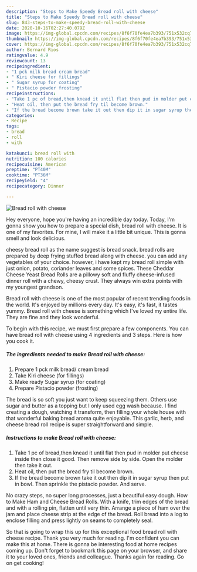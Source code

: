 ```yaml
---
description: "Steps to Make Speedy Bread roll with cheese"
title: "Steps to Make Speedy Bread roll with cheese"
slug: 843-steps-to-make-speedy-bread-roll-with-cheese
date: 2020-10-16T02:27:40.079Z
image: https://img-global.cpcdn.com/recipes/8f6f70fe4ea7b393/751x532cq70/bread-roll-with-cheese-recipe-main-photo.jpg
thumbnail: https://img-global.cpcdn.com/recipes/8f6f70fe4ea7b393/751x532cq70/bread-roll-with-cheese-recipe-main-photo.jpg
cover: https://img-global.cpcdn.com/recipes/8f6f70fe4ea7b393/751x532cq70/bread-roll-with-cheese-recipe-main-photo.jpg
author: Bernard Rios
ratingvalue: 4.9
reviewcount: 13
recipeingredient:
- "1 pck milk bread cream bread"
- " Kiri cheese for fillings"
- " Sugar syrup for coating"
- " Pistacio powder frosting"
recipeinstructions:
- "Take 1 pc of bread,then knead it until flat then pud in molder put cheese inside then close it good. Then remove side by side. Open the molder then take it out."
- "Heat oil, then put the bread fry til become brown."
- "If the bread become brown take it out then dip it in sugar syrup then put in bowl. Then sprinkle the pistacio powder. And serve."
categories:
- Recipe
tags:
- bread
- roll
- with

katakunci: bread roll with 
nutrition: 100 calories
recipecuisine: American
preptime: "PT40M"
cooktime: "PT36M"
recipeyield: "4"
recipecategory: Dinner

---
```



![Bread roll with cheese](https://img-global.cpcdn.com/recipes/8f6f70fe4ea7b393/751x532cq70/bread-roll-with-cheese-recipe-main-photo.jpg)

Hey everyone, hope you're having an incredible day today. Today, I'm gonna show you how to prepare a special dish, bread roll with cheese. It is one of my favorites. For mine, I will make it a little bit unique. This is gonna smell and look delicious.

cheesy bread roll as the name suggest is bread snack. bread rolls are prepared by deep frying stuffed bread along with cheese. you can add any vegetables of your choice. however, i have kept my bread roll simple with just onion, potato, coriander leaves and some spices. These Cheddar Cheese Yeast Bread Rolls are a pillowy soft and fluffy cheese-infused dinner roll with a chewy, cheesy crust. They always win extra points with my youngest grandson.

Bread roll with cheese is one of the most popular of recent trending foods in the world. It's enjoyed by millions every day. It's easy, it's fast, it tastes yummy. Bread roll with cheese is something which I've loved my entire life. They are fine and they look wonderful.


To begin with this recipe, we must first prepare a few components. You can have bread roll with cheese using 4 ingredients and 3 steps. Here is how you cook it.

<!--inarticleads1-->

##### The ingredients needed to make Bread roll with cheese:

1. Prepare 1 pck milk bread/ cream bread
1. Take  Kiri cheese (for fillings)
1. Make ready  Sugar syrup (for coating)
1. Prepare  Pistacio powder (frosting)


The bread is so soft you just want to keep squeezing them. Others use sugar and butter as a topping but I only used egg wash because. I find creating a dough, watching it transform, then filling your whole house with that wonderful baking bread aroma quite enjoyable. This garlic, herb, and cheese bread roll recipe is super straightforward and simple. 

<!--inarticleads2-->

##### Instructions to make Bread roll with cheese:

1. Take 1 pc of bread,then knead it until flat then pud in molder put cheese inside then close it good. Then remove side by side. Open the molder then take it out.
1. Heat oil, then put the bread fry til become brown.
1. If the bread become brown take it out then dip it in sugar syrup then put in bowl. Then sprinkle the pistacio powder. And serve.


No crazy steps, no super long processes, just a beautiful easy dough. How to Make Ham and Cheese Bread Rolls. With a knife, trim edges of the bread and with a rolling pin, flatten until very thin. Arrange a piece of ham over the jam and place cheese strip at the edge of the bread. Roll bread into a log to enclose filling and press lightly on seams to completely seal. 

So that is going to wrap this up for this exceptional food bread roll with cheese recipe. Thank you very much for reading. I'm confident you can make this at home. There is gonna be interesting food at home recipes coming up. Don't forget to bookmark this page on your browser, and share it to your loved ones, friends and colleague. Thanks again for reading. Go on get cooking!
